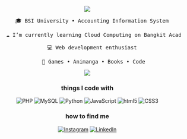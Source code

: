 <p align="center">
  <img src="https://github.com/arikadesu/arikadesu/assets/114297889/a6b63eb2-5f43-42fd-bc91-d4f1e4be7be1"/>
</p>

<pre align="center">
    🎓 BSI University • Accounting Information System <br>
    ☁️ I’m currently learning Cloud Computing on Bangkit Academy <br>
    💻 Web development enthusiast <br>
    🎱 Games • Animanga • Books • Code
</pre>

<p align="center">
  <img src="https://github.com/arikadesu/arikadesu/assets/114297889/b11c1fbe-0a27-4395-8b78-d5b6f06fbc5e" />
</p>

<h3 align="center">things I code with</h3>
<p align="center">
  <img alt="PHP" src="https://img.shields.io/badge/-PHP-777BB4?style=flat-square&logo=php&logoColor=white" />
  <img alt="MySQL" src="https://img.shields.io/badge/-MySQL-4479A1?style=flat-square&logo=mysql&logoColor=white" />
  <img alt="Python" src="https://img.shields.io/badge/-Python-3776AB?style=flat-square&logo=python&logoColor=white" />
  <img alt="JavaScript" src="https://img.shields.io/badge/-JavaScript-F7DF1E?style=flat-square&logo=JavaScript&logoColor=white" />
  <img alt="html5" src="https://img.shields.io/badge/-HTML5-E34F26?style=flat-square&logo=html5&logoColor=white" />
  <img alt="CSS3" src="https://img.shields.io/badge/-CSS3-1572B6?style=flat-square&logo=CSS3&logoColor=white" />
</p>

<h3 align="center">how to find me</h3>
<p align="center">
  <a href="https://www.instagram.com/ch8ndrika"><img alt="Instagram" src="https://img.shields.io/badge/-E4405F?style=flat-square&logo=instagram&logoColor=white" /></a>
  <a href="https://www.linkedin.com/in/chandrika13/"><img alt="LinkedIn" src="https://img.shields.io/badge/LinkedIn-Profile-informational?style=flat&logo=linkedin&logoColor=white&color=0D76A8" /></a>
</p>

<!--
**arikadesu/arikadesu** is a ✨ _special_ ✨ repository because its `README.md` (this file) appears on your GitHub profile.
-->
